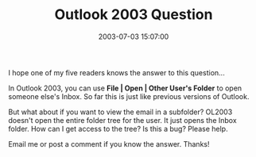 ﻿---
layout: post
title: "Outlook 2003 Question"
comments: false
date: 2003-07-03 15:07:00
categories:
 - Technology
subtext-id: 0642a3fb-2aa4-46e6-851e-89cc11a5a3d8
alias: /blog/Outlook-2003-Question.aspx
---


I hope one of my five readers knows the answer to this question...

In Outlook 2003, you can use **File | Open | Other User's Folder** to open someone else's Inbox. So far this is just like previous versions of Outlook.

But what about if you want to view the email in a subfolder? OL2003 doesn't open the entire folder tree for the user. It just opens the Inbox folder. How can I get access to the tree? Is this a bug? Please help.

Email me or post a comment if you know the answer. Thanks!
